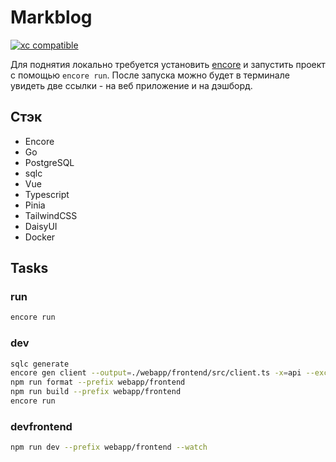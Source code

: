 # Markblog

[![xc compatible](https://xcfile.dev/badge.svg)](https://xcfile.dev)

Для поднятия локально требуется установить [encore](https://encore.dev) и запустить проект с помощью ```encore run```. После запуска можно будет в терминале увидеть две ссылки - на веб приложение и на дэшборд.

## Стэк

- Encore
- Go
- PostgreSQL
- sqlc
- Vue
- Typescript
- Pinia
- TailwindCSS
- DaisyUI
- Docker

## Tasks

### run
```bash
encore run
```

### dev

```bash
sqlc generate
encore gen client --output=./webapp/frontend/src/client.ts -x=api --excluded-tags=noclient
npm run format --prefix webapp/frontend
npm run build --prefix webapp/frontend
encore run
```

### devfrontend

```bash
npm run dev --prefix webapp/frontend --watch
```
